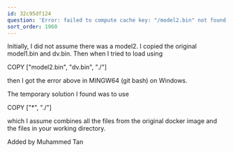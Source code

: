 ```yaml
---
id: 32c95df124
question: 'Error: failed to compute cache key: "/model2.bin" not found: not found'
sort_order: 1960
---
```


Initially, I did not assume there was a model2. I copied the original model1.bin and dv.bin. Then when I tried to load using

COPY ["model2.bin", "dv.bin", "./"]

then I got the error above in MINGW64 (git bash) on Windows.

The temporary solution I found was to use

COPY ["*", "./"]

which I assume combines all the files from the original docker image and the files in your working directory.

Added by Muhammed Tan

